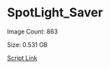 # SpotLight_Saver

Image Count: 863

Size: 0.531 GB

[Script Link](https://github.com/liuyal/Archive/blob/master/Python/Utilities/Miscellaneous/spotlight_saver.py)